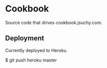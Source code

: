 # Cookbook
Source code that drives cookbook.jsuchy.com.

## Deployment
Currently deployed to Heroku.

  $ git push heroku master
